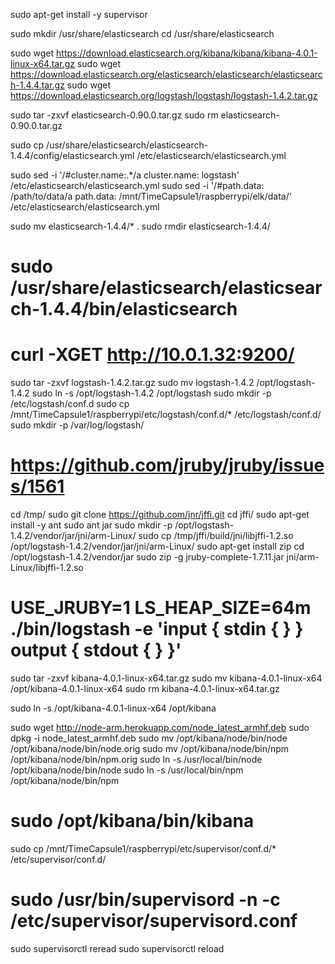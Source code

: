 sudo apt-get install -y supervisor

sudo mkdir /usr/share/elasticsearch
cd /usr/share/elasticsearch

sudo wget https://download.elasticsearch.org/kibana/kibana/kibana-4.0.1-linux-x64.tar.gz
sudo wget https://download.elasticsearch.org/elasticsearch/elasticsearch/elasticsearch-1.4.4.tar.gz
sudo wget https://download.elasticsearch.org/logstash/logstash/logstash-1.4.2.tar.gz

sudo tar -zxvf elasticsearch-0.90.0.tar.gz
sudo rm elasticsearch-0.90.0.tar.gz


sudo cp /usr/share/elasticsearch/elasticsearch-1.4.4/config/elasticsearch.yml /etc/elasticsearch/elasticsearch.yml

sudo sed -i '/#cluster.name:.*/a cluster.name: logstash' /etc/elasticsearch/elasticsearch.yml
sudo sed -i '/#path.data: \/path\/to\/data/a path.data: /mnt/TimeCapsule1/raspberrypi/elk/data/' /etc/elasticsearch/elasticsearch.yml

sudo mv elasticsearch-1.4.4/* .
sudo rmdir elasticsearch-1.4.4/

# sudo /usr/share/elasticsearch/elasticsearch-1.4.4/bin/elasticsearch
# curl -XGET http://10.0.1.32:9200/

sudo tar -zxvf logstash-1.4.2.tar.gz
sudo mv logstash-1.4.2 /opt/logstash-1.4.2
sudo ln -s /opt/logstash-1.4.2 /opt/logstash
sudo mkdir -p /etc/logstash/conf.d
sudo cp /mnt/TimeCapsule1/raspberrypi/etc/logstash/conf.d/* /etc/logstash/conf.d/
sudo mkdir -p /var/log/logstash/

# https://github.com/jruby/jruby/issues/1561
cd /tmp/
sudo git clone https://github.com/jnr/jffi.git
cd jffi/
sudo apt-get install -y ant
sudo ant jar
sudo mkdir -p /opt/logstash-1.4.2/vendor/jar/jni/arm-Linux/
sudo cp /tmp/jffi/build/jni/libjffi-1.2.so /opt/logstash-1.4.2/vendor/jar/jni/arm-Linux/
sudo apt-get install zip
cd /opt/logstash-1.4.2/vendor/jar
sudo zip -g jruby-complete-1.7.11.jar jni/arm-Linux/libjffi-1.2.so

# USE_JRUBY=1 LS_HEAP_SIZE=64m ./bin/logstash -e 'input { stdin { } } output { stdout { } }'



sudo tar -zxvf kibana-4.0.1-linux-x64.tar.gz
sudo mv kibana-4.0.1-linux-x64 /opt/kibana-4.0.1-linux-x64
sudo rm kibana-4.0.1-linux-x64.tar.gz

sudo ln -s /opt/kibana-4.0.1-linux-x64 /opt/kibana

sudo wget http://node-arm.herokuapp.com/node_latest_armhf.deb
sudo dpkg -i node_latest_armhf.deb
sudo mv /opt/kibana/node/bin/node /opt/kibana/node/bin/node.orig
sudo mv /opt/kibana/node/bin/npm /opt/kibana/node/bin/npm.orig
sudo ln -s /usr/local/bin/node /opt/kibana/node/bin/node
sudo ln -s /usr/local/bin/npm /opt/kibana/node/bin/npm

# sudo /opt/kibana/bin/kibana

sudo cp /mnt/TimeCapsule1/raspberrypi/etc/supervisor/conf.d/* /etc/supervisor/conf.d/

# sudo /usr/bin/supervisord -n -c /etc/supervisor/supervisord.conf

sudo supervisorctl reread
sudo supervisorctl reload
